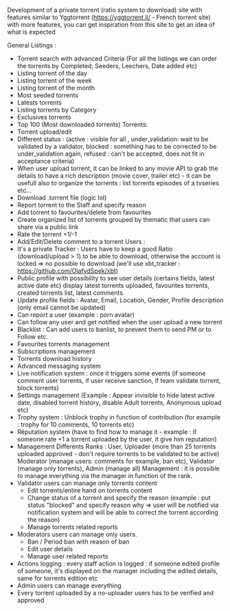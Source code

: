 Development of a private torrent (ratio system to download) site with features similar to Yggtorrent (https://yggtorrent.li/ - French torrent site) with more features, you can get inspiration from this site to get an idea of what is expected

General Listings :

- Torrent search with advanced Criteria
  (For all the listings we can order the torrents by Completed, Seeders, Leechers, Date added etc)
- Listing torrent of the day
- Listing torrent of the week
- Listing torrent of the month
- Most seeded torrents
- Latests torrents
- Listing torrents by Category
- Exclusives torrents
- Top 100 (Most downloaded torrents)
  Torrents:
- Torrent upload/edit
- Different status : (active : visible for all , under_validation: wait to be validated by a validator, blocked : something has to be corrected to be under_validation again, refused : can't be accepted, does not fit in acceptance criteria)
- When user upload torrent, it can be linked to any movie API to grab the details to have a rich description (movie cover, trailer etc) - it can be usefull also to organize the torrents : list torrents episodes of a tvseries etc...
- Download .torrent file (logic lol)
- Report torrent to the Staff and specify reason
- Add torrent to favourites/delete from favourites
- Create organized list of torrents grouped by thematic that users can share via a public link
- Rate the torrent +1/-1
- Add/Edit/Delete comment to a torrent
  Users :
- It's a private Tracker : Users have to keep a good Ratio (download/upload > 1) to be able to download, otherwise the account is locked => no possible to download (we'll use xbt_tracker : https://github.com/OlafvdSpek/xbt)
- Public profile with possibility to see user details (certains fields, latest active date etc) display latest torrents uploaded, favourites torrents, created torrents list, latest comments.
- Update profile fields : Avatar, Email, Location, Gender, Profile description (only email cannot be updated)
- Can report a user (example : porn avatar)
- Can follow any user and get notified when the user upload a new torrent
- Blacklist : Can add users to banlist, to prevent them to send PM or to Follow etc.
- Favourites torrents management
- Subscriptions management
- Torrents download history
- Advanced messaging system
- Live notification system : once it triggers some events (if someone comment user torrents, if user receive sanction, if team validate torrent, block torrents)
- Settings management (Example : Appear invisible to hide latest active date, disabled torrent history, disable Adult torrents, Anonymous upload etc)
- Trophy system : Unblock trophy in function of contribution (for example : trophy for 10 comments, 10 torrents etc)
- Réputation system (have to find how to manage it - example : if someone rate +1 a torrent uploaded by the user, it give him reputation)
- Management Differents Ranks : User, Uploader (more than 25 torrents uploaded approved - don't require torrents to be validated to be active) Moderator (manage users: comments for example, ban etc), Validator (manage only torrents), Admin (manage all)
  Management :
  it is possible to manage everything via the manager in function of the rank.
- Validator users can manage only torrents content
  - Edit torrents/entire hand on torrents content
  - Change status of a torrent and specify the reason (example : put status "blocked" and specify reason why => user will be notified via notification system and will be able to correct the torrent according the reason)
  - Manage torrents related reports
- Moderators users can manage only users.
  - Ban / Period ban with reason of ban
  - Edit user details
  - Manage user related reports
- Actions logging : every staff action is logged : if someone edited profile of someone, it's displayed on the manager including the edited details, same for torrents edition etc
- Admin users can manage everything
- Every torrent uploaded by a no-uploader users has to be verified and approved
